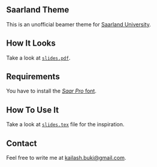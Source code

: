 Saarland Theme
--------------
This is an unofficial beamer theme for [Saarland University](http://uni-saarland.de/).

How It Looks
------------
Take a look at [`slides.pdf`](https://github.com/kailashbuki/beamerthemesaarland/blob/master/slides.pdf).

Requirements
-------------
You have to install the [*Saar Pro* font](https://www.saarland.de/dokumente/res_stk/413_Schrift-Saar.zip).

How To Use It
-------------
Take a look at [`slides.tex`](https://github.com/kailashbuki/beamerthemesaarland/blob/master/slides.tex) file for the inspiration.

Contact
-------
Feel free to write me at [kailash.buki@gmail.com](mailto:kailash.buki@gmail.com).
